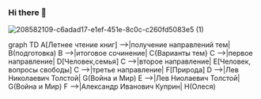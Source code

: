 ### Hi there 👋

<!--
**EgorMART/EgorMART** is a ✨ _special_ ✨ repository because its `README.md` (this file) appears on your GitHub profile.

Here are some ideas to get you started:

- 🔭 I’m currently working on ...
- 🌱 I’m currently learning ...
- 👯 I’m looking to collaborate on ...
- 🤔 I’m looking for help with ...
- 💬 Ask me about ...
- 📫 How to reach me: ...
- 😄 Pronouns: ...
- ⚡ Fun fact: ...
-->




![208582109-c6adad17-e1ef-451e-8c0c-c260fd5083e5 (1)](https://user-images.githubusercontent.com/114459595/208586825-d7ef330a-7dc6-4898-87e6-bb9fd0d215dd.png)



graph TD
    A[Летнее чтение книг] -->|получение направлений тем| B(подготовка)
    B -->|итоговое сочинение| C{Варианты тем}
    C -->|первое направление| D[Человек,семья]
    C -->|второе направление| E[Человек, вопросы свободы]
    C -->|третье направление| F[Природа]
    D -->|Лев Николаевич Толстой| G(Война и Мир)
    E -->|Лев Ниолаевич Толстой| G(Война и Мир)
    F -->|Александр Иванович Куприн| H(Олеся)
